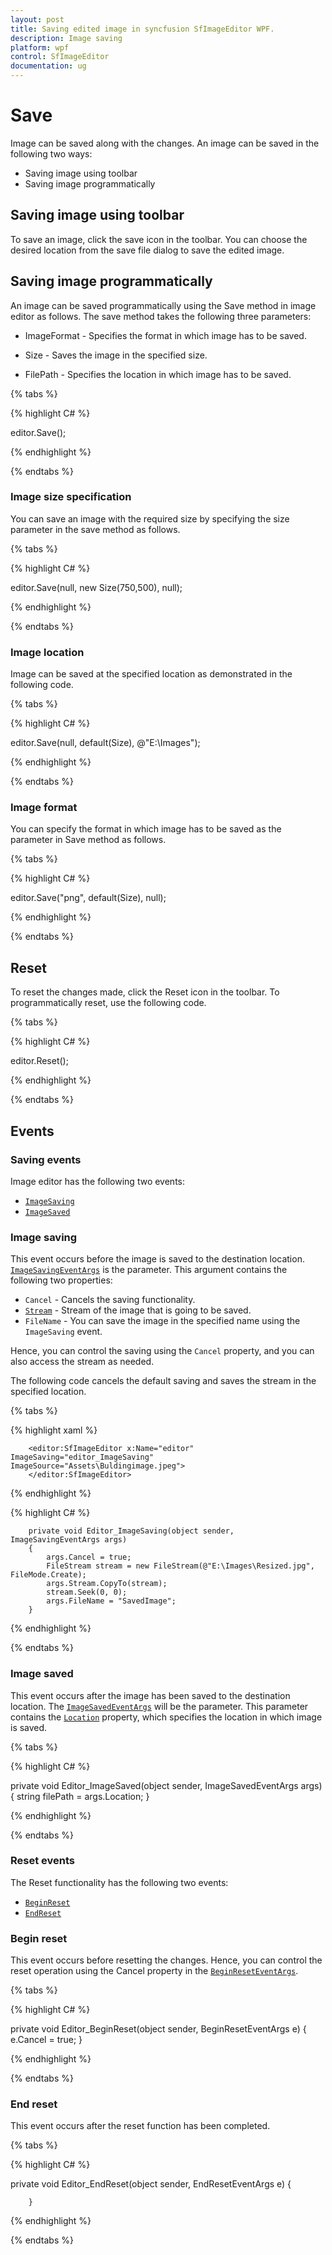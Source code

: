```yaml
---
layout: post
title: Saving edited image in syncfusion SfImageEditor WPF.
description: Image saving
platform: wpf
control: SfImageEditor
documentation: ug
---
```


# Save

Image can be saved along with the changes. An image can be saved in the following two ways:

* Saving image using toolbar
* Saving image programmatically

## Saving image using toolbar

To save an image, click the save icon in the toolbar. You can choose the desired location from the save file dialog to save the edited image.

## Saving image programmatically

An image can be saved programmatically using the Save method in image editor as follows. The save method takes the following three parameters:

* ImageFormat - Specifies the format in which image has to be saved.

* Size - Saves the image in the specified size.

* FilePath - Specifies the location in which image has to be saved.

{% tabs %} 

{% highlight C# %} 

editor.Save();

{% endhighlight %}

{% endtabs %} 

### Image size specification

You can save an image with the required size by specifying the size parameter in the save method as follows.

{% tabs %} 

{% highlight C# %} 

editor.Save(null, new Size(750,500), null);

{% endhighlight %}

{% endtabs %} 

### Image location

Image can be saved at the specified location as demonstrated in the following code.

{% tabs %} 

{% highlight C# %} 

editor.Save(null, default(Size), @"E:\Images\");

{% endhighlight %}

{% endtabs %} 

### Image format

You can specify the format in which image has to be saved as the parameter in Save method as follows.

{% tabs %} 

{% highlight C# %} 

 editor.Save("png", default(Size), null);

{% endhighlight %}

{% endtabs %} 

## Reset

To reset the changes made, click the Reset icon in the toolbar. To programmatically reset, use the following code.

{% tabs %} 

{% highlight C# %} 

editor.Reset();

{% endhighlight %}

{% endtabs %} 

## Events

### Saving events

Image editor has the following two events:

* [`ImageSaving`](https://help.syncfusion.com/cr/cref_files/wpf/Syncfusion.SfImageEditor.WPF~Syncfusion.UI.Xaml.ImageEditor.SfImageEditor~ImageSaving_EV.html)
* [`ImageSaved`](https://help.syncfusion.com/cr/cref_files/wpf/Syncfusion.SfImageEditor.WPF~Syncfusion.UI.Xaml.ImageEditor.SfImageEditor~ImageSaved_EV.html)

### Image saving

This event occurs before the image is saved to the destination location. [`ImageSavingEventArgs`](https://help.syncfusion.com/cr/cref_files/wpf/Syncfusion.SfImageEditor.WPF~Syncfusion.UI.Xaml.ImageEditor.ImageSavingEventArgs.html) is the parameter. This argument contains the following two properties:

* `Cancel` - Cancels the saving functionality.
* [`Stream`](https://help.syncfusion.com/cr/cref_files/wpf/Syncfusion.SfImageEditor.WPF~Syncfusion.UI.Xaml.ImageEditor.ImageSavingEventArgs~Stream.html) - Stream of the image that is going to be saved.
* `FileName` - You can save the image in the specified name using the `ImageSaving` event. 

Hence, you can control the saving using the `Cancel` property, and you can also access the stream as needed.

The following code cancels the default saving and saves the stream in the specified location.

{% tabs %} 

{% highlight xaml %}

        <editor:SfImageEditor x:Name="editor" ImageSaving="editor_ImageSaving" ImageSource="Assets\Buldingimage.jpeg">
        </editor:SfImageEditor>

{% endhighlight %}

{% highlight C# %} 

        private void Editor_ImageSaving(object sender, ImageSavingEventArgs args)
        {
            args.Cancel = true; 
            FileStream stream = new FileStream(@"E:\Images\Resized.jpg", FileMode.Create);
            args.Stream.CopyTo(stream);
            stream.Seek(0, 0);
		    args.FileName = "SavedImage";
        }

{% endhighlight %}

{% endtabs %} 

### Image saved

This event occurs after the image has been saved to the destination location. The [`ImageSavedEventArgs`](https://help.syncfusion.com/cr/cref_files/wpf/Syncfusion.SfImageEditor.WPF~Syncfusion.UI.Xaml.ImageEditor.ImageSavedEventArgs.html) will be the parameter. This parameter contains the [`Location`](https://help.syncfusion.com/cr/cref_files/wpf/Syncfusion.SfImageEditor.WPF~Syncfusion.UI.Xaml.ImageEditor.ImageSavedEventArgs~Location.html) property, which specifies the location in which image is saved.

{% tabs %} 

{% highlight C# %} 

  private void Editor_ImageSaved(object sender, ImageSavedEventArgs args)
        {
            string filePath = args.Location;
        }

{% endhighlight %}

{% endtabs %} 

### Reset events

The Reset functionality has the following two events:

* [`BeginReset`](https://help.syncfusion.com/cr/cref_files/wpf/Syncfusion.SfImageEditor.WPF~Syncfusion.UI.Xaml.ImageEditor.SfImageEditor~BeginReset_EV.html)
* [`EndReset`](https://help.syncfusion.com/cr/cref_files/wpf/Syncfusion.SfImageEditor.WPF~Syncfusion.UI.Xaml.ImageEditor.SfImageEditor~EndReset_EV.html)

### Begin reset

This event occurs before resetting the changes. Hence, you can control the reset operation using the Cancel property in the [`BeginResetEventArgs`](https://help.syncfusion.com/cr/cref_files/wpf/Syncfusion.SfImageEditor.WPF~Syncfusion.UI.Xaml.ImageEditor.BeginResetEventArgs.html).

{% tabs %} 

{% highlight C# %} 

  private void Editor_BeginReset(object sender, BeginResetEventArgs e)
        {
            e.Cancel = true;
        }

{% endhighlight %}

{% endtabs %} 

### End reset

This event occurs after the reset function has been completed.

{% tabs %} 

{% highlight C# %} 

  private void Editor_EndReset(object sender, EndResetEventArgs e)
        {

        }

{% endhighlight %}

{% endtabs %} 
